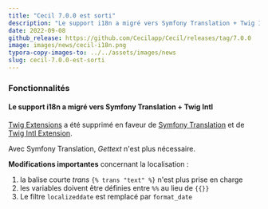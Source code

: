 ```yaml
---
title: "Cecil 7.0.0 est sorti"
description: "Le support i18n a migré vers Symfony Translation + Twig Intl."
date: 2022-09-08
github_release: https://github.com/Cecilapp/Cecil/releases/tag/7.0.0
image: images/news/cecil-i18n.png
typora-copy-images-to: ../../assets/images/news
slug: cecil-7.0.0-est-sorti
---
```


### Fonctionnalités

#### Le support i18n a migré vers Symfony Translation + Twig Intl

[Twig Extensions](https://github.com/Cecilapp/Twig-extensions) a été supprimé en faveur de [Symfony Translation](https://symfony.com/doc/5.4/translation.html) et de [Twig Intl Extension](https://github.com/twigphp/intl-extra).

Avec Symfony Translation, _Gettext_ n'est plus nécessaire.

**Modifications importantes** concernant la localisation :

1. la balise courte _trans_ `{% trans "text" %}` n'est plus prise en charge
2. les variables doivent être définies entre `%%` au lieu de `{{}}`
3. Le filtre `localizeddate` est remplacé par `format_date`
